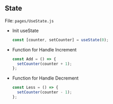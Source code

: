 ## State

File: `pages/UseState.js`

- Init useState

  ```jsx
  const [counter, setCounter] = useState(0);
  ```

- Function for Handle Increment

  ```jsx
  const Add = () => {
    setCounter(counter + 1);
  };
  ```

- Function for Handle Decrement

  ```jsx
  const Less = () => {
    setCounter(counter - 1);
  };
  ```
